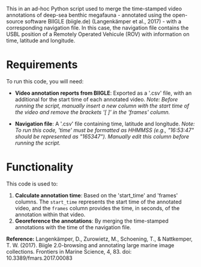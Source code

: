 
This in an ad-hoc Python script used to merge the time-stamped video annotations of deep-sea benthic megafauna - annotated using the open-source software BIIGLE (biigle.de) (Langenkämper et al., 2017) - with a corresponding navigation file. In this case, the navigation file contains the USBL position of a Remotely Operated Vehicule (ROV) with information on time, latitude and longitude.

# Requirements 

To run this code, you will need:

- **Video annotation reports from BIIGLE**: Exported as a '.csv' file, with an additional for the start time of each annotated video.
  *Note: Before running the script, manually insert a new column with the start time of the video and remove the brackets '[ ]' in the 'frames' column.*

- **Navigation file**: A '.csv' file containing time, latitude and longitude.
  *Note: To run this code, 'time' must be formatted as HHMMSS (e.g., "16:53:47" should be represented as "165347"). Manually edit this column before running the script.*

# Functionality 

This code is used to:
1. **Calculate annotation time**: Based on the 'start_time' and 'frames' columns. The `start_time` represents the start time of the annotated video, and the `frames` column provides the time, in seconds, of the annotation within that video.
2. **Georeference the annotations**: By merging the time-stamped annotations with the time of the navigation file. 

**Reference:**
Langenkämper, D., Zurowietz, M., Schoening, T., & Nattkemper, T. W. (2017). Biigle 2.0-browsing and annotating large marine image collections. Frontiers in Marine Science, 4, 83. doi: 10.3389/fmars.2017.00083
